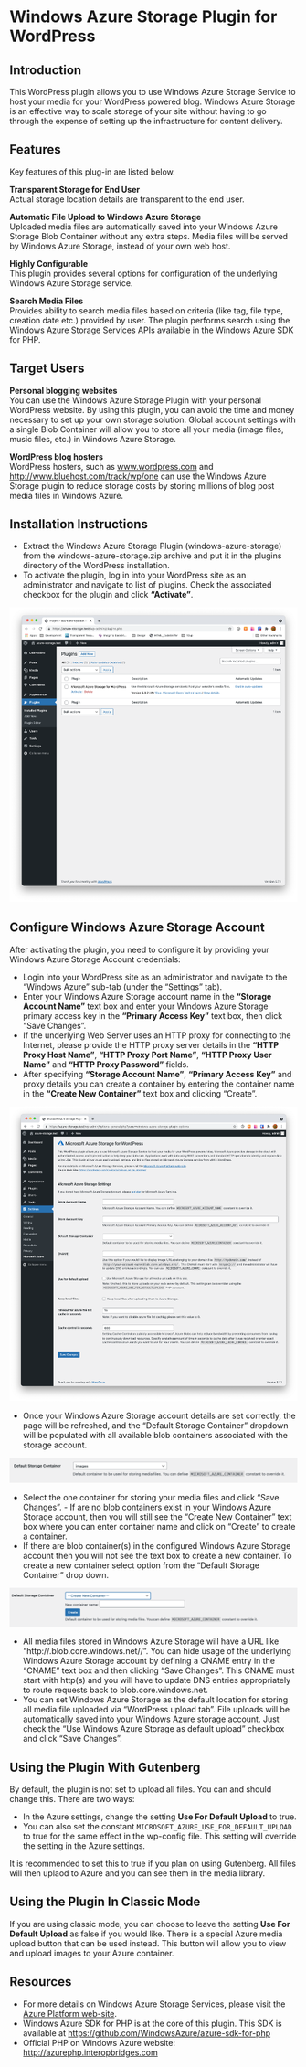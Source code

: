 # Windows Azure Storage Plugin for WordPress

## Introduction

This WordPress plugin allows you to use Windows Azure Storage Service to host your media for your WordPress powered blog. Windows Azure Storage is an effective way to scale storage of your site without having to go through the expense of setting up the infrastructure for content delivery.

## Features

Key features of this plug-in are listed below.

**Transparent Storage for End User**  
Actual storage location details are transparent to the end user.

**Automatic File Upload to Windows Azure Storage**  
Uploaded media files are automatically saved into your Windows Azure Storage Blob Container without any extra steps.  Media files will be served by Windows Azure Storage, instead of your own web host.

**Highly Configurable**  
This plugin provides several options for configuration of the underlying Windows Azure Storage service.

**Search Media Files**  
Provides ability to search media files based on criteria (like tag, file type, creation date etc.) provided by user. The plugin performs search using the Windows Azure Storage Services APIs available in the Windows Azure SDK for PHP.

## Target Users

**Personal blogging websites**  
You can use the Windows Azure Storage Plugin with your personal WordPress website. By using this plugin, you can avoid the time and money necessary to set up your own storage solution. Global account settings with a single Blob Container will allow you to store all your media (image files, music files, etc.) in Windows Azure Storage.

**WordPress blog hosters**  
WordPress hosters, such as www.wordpress.com and http://www.bluehost.com/track/wp/one can use the Windows Azure Storage plugin to reduce storage costs by storing millions of blog post media files in Windows Azure.


## Installation Instructions

- Extract the Windows Azure Storage Plugin (windows-azure-storage) from the windows-azure-storage.zip archive and put it in the plugins directory of the WordPress installation.
- To activate the plugin, log in into your WordPress site as an administrator and navigate to list of plugins. Check the associated checkbox for the plugin and click **“Activate”**.

![](.github/screenshots/userguide-activate-plugin.png)

## Configure Windows Azure Storage Account

After activating the plugin, you need to configure it by providing your Windows Azure Storage Account credentials:

- Login into your WordPress site as an administrator and navigate to the “Windows Azure” sub-tab (under the “Settings” tab).
- Enter your Windows Azure Storage account name in the **“Storage Account Name”** text box and enter your Windows Azure Storage primary access key in the **“Primary Access Key”** text box, then click “Save Changes”.
- If the underlying Web Server uses an HTTP proxy for connecting to the Internet, please provide the HTTP proxy server details in the **“HTTP Proxy Host Name”**, **“HTTP Proxy Port Name”**, **“HTTP Proxy User Name”** and **“HTTP Proxy Password”** fields. 
- After specifying **“Storage Account Name”**, **“Primary Access Key”** and proxy details you can create a container by entering the container name in the **“Create New Container”** text box and clicking “Create”.
  
![](.github/screenshots/userguide-user-settings.png)

- Once your Windows Azure Storage account details are set correctly, the page will be refreshed, and the “Default Storage Container” dropdown will be populated with all available blob containers associated with the storage account.
  
![](.github/screenshots/userguide-container.png)

- Select the one container for storing your media files and click “Save Changes”. - If are no blob containers exist in your Windows Azure Storage account, then you will still see the “Create New Container” text box where you can enter container name and click on “Create” to create a container.
- If there are blob container(s) in the configured Windows Azure Storage account then you will not see the text box to create a new container. To create a new container select <Create New Container> option from the “Default Storage Container” drop down.

![](.github/screenshots/userguide-new-container.png)

- All media files stored in Windows Azure Storage will have a URL like “http://<AccountName>.blob.core.windows.net/<ContainerName>/<MediaFileName>”. You can hide usage of the underlying Windows Azure Storage account by defining a CNAME entry in the “CNAME” text box and then clicking “Save Changes”. This CNAME must start with http(s) and you will have to update DNS entries appropriately to route requests back to blob.core.windows.net.
- You can set Windows Azure Storage as the default location for storing all media file uploaded via “WordPress upload tab”. File uploads will be automatically saved into your Windows Azure storage account. Just check the “Use Windows Azure Storage as default upload” checkbox and click “Save Changes”.
  
## Using the Plugin With Gutenberg

By default, the plugin is not set to upload all files. You can and should change this. There are two ways:

- In the Azure settings, change the setting **Use For Default Upload** to true.
- You can also set the constant `MICROSOFT_AZURE_USE_FOR_DEFAULT_UPLOAD` to true for the same effect in the wp-config file. This setting will override the setting in the Azure settings.

It is recommended to set this to true if you plan on using Gutenberg. All files will then uplaod to Azure and you can see them in the media library.

## Using the Plugin In Classic Mode

If you are using classic mode, you can choose to leave the setting **Use For Default Upload** as false if you would like. There is a special Azure media upload button that can be used instead.  This button will allow you to view and upload images to your Azure container.

## Resources
- For more details on Windows Azure Storage Services, please visit the [Azure Platform web-site](https://azure.microsoft.com/en-us/).
- Windows Azure SDK for PHP is at the core of this plugin. This SDK is available at https://github.com/WindowsAzure/azure-sdk-for-php
-  Official PHP on Windows Azure website: http://azurephp.interopbridges.com
